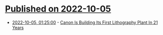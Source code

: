 # [Published on 2022-10-05](index.md)

* [2022-10-05, 01:25:00](https://slashdot.org/story/22/10/04/2154208/canon-is-building-its-first-lithography-plant-in-21-years?utm_source=rss1.0mainlinkanon&utm_medium=feed) - [Canon Is Building Its First Lithography Plant In 21 Years](https://slashdot.org/story/22/10/04/2154208/canon-is-building-its-first-lithography-plant-in-21-years?utm_source=rss1.0mainlinkanon&utm_medium=feed)
